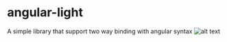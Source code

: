 # angular-light
A simple library that support two way binding with angular syntax
![alt text](http://s9.picofile.com/file/8317089618/two_way_data_binding_diagram.png)
